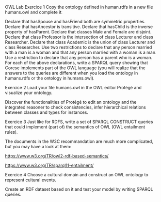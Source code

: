 OWL Lab
Exercice 1
Copy the ontology defined in human.rdfs in a new file humans.owl and complete it:


Declare that hasSpouse and hasFriend both are symmetric properties.
Declare that hasAncestor is transitive.
Declare that hasChild is the inverse property of hasParent.
Declare that classes Male and Female are disjoint.
Declare that class Professor is the intersection of class Lecturer and class Researcher.
Declare that class Academic is the union of class Lecturer and class Researcher.
Use two restrictions to declare that any person married with a man is a woman and that any person married with a woman is a man.
Use a restriction to declare that any person has a parent who is a woman.
For each of the above declarations, write a SPARQL query showing that Corese implements part of the OWL language (you will realize that the answers to the queries are different when you load the ontology in humans.rdfs or the ontology in humans.owl).

Exercice 2
Load your file humans.owl in the OWL editor Protégé and visualize your ontology.

Discover the functionalities of Protégé to edit an ontology and the integrated reasoner to check consistencies, infer hierarchical relations between classes and types for instances.

Exercice 3
Just like for RDFS, write a set of SPARQL CONSTRUCT queries that could implement (part of) the semantics of OWL (OWL entailment rules).

The documents in the W3C recommandation are much more complicated, but you may have a look at them:

https://www.w3.org/TR/owl2-rdf-based-semantics/

https://www.w3.org/TR/sparql11-entailment/

Exercice 4
Choose a cultural domain and construct an OWL ontology to represent cultural events.

Create an RDF dataset based on it and test your model by writing SPARQL queries.